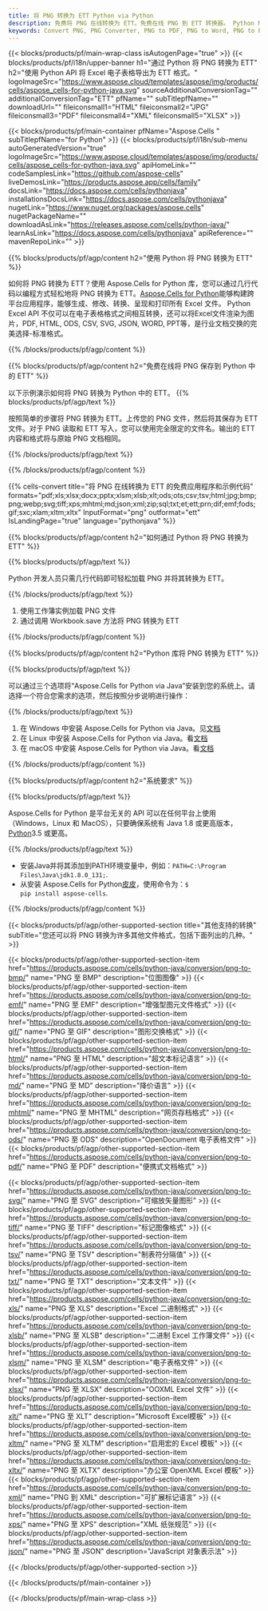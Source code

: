 ```yaml
---
title: 将 PNG 转换为 ETT Python via Python
description: 免费将 PNG 在线转换为 ETT。免费在线 PNG 到 ETT 转换器。 Python PNG 到 ETT。 PNG 通过 Python 到 ETT。
keywords: Convert PNG, PNG Converter, PNG to PDF, PNG to Word, PNG to PPT, PNG to Image
---
```

{{< blocks/products/pf/main-wrap-class isAutogenPage="true" >}}
{{< blocks/products/pf/i18n/upper-banner h1="通过 Python 将 PNG 转换为 ETT" h2="使用 Python API 将 Excel 电子表格导出为 ETT 格式。" logoImageSrc="https://www.aspose.cloud/templates/aspose/img/products/cells/aspose_cells-for-python-java.svg" sourceAdditionalConversionTag="" additionalConversionTag="ETT" pfName="" subTitlepfName="" downloadUrl="" fileiconsmall1="HTML" fileiconsmall2="JPG" fileiconsmall3="PDF" fileiconsmall4="XML" fileiconsmall5="XLSX" >}}

{{< blocks/products/pf/main-container pfName="Aspose.Cells " subTitlepfName="for Python" >}}
{{< blocks/products/pf/i18n/sub-menu autoGeneratedVersion="true" logoImageSrc="https://www.aspose.cloud/templates/aspose/img/products/cells/aspose_cells-for-python-java.svg" apiHomeLink="" codeSamplesLink="https://github.com/aspose-cells" liveDemosLink="https://products.aspose.app/cells/family" docsLink="https://docs.aspose.com/cells/pythonjava" installationsDocsLink="https://docs.aspose.com/cells/pythonjava" nugetLink="https://www.nuget.org/packages/aspose.cells" nugetPackageName="" downloadAsLink="https://releases.aspose.com/cells/python-java/" learnAsLink="https://docs.aspose.com/cells/pythonjava" apiReference="" mavenRepoLink="" >}}


{{% blocks/products/pf/agp/content h2="使用 Python 将 PNG 转换为 ETT" %}}

如何将 PNG 转换为 ETT？使用 Aspose.Cells for Python 库，您可以通过几行代码以编程方式轻松地将 PNG 转换为 ETT。[Aspose.Cells for Python](https://pypi.org/project/aspose-cells)能够构建跨平台应用程序，能够生成、修改、转换、呈现和打印所有 Excel 文件。 Python Excel API 不仅可以在电子表格格式之间相互转换，还可以将Excel文件渲染为图片，PDF, HTML, ODS, CSV, SVG, JSON, WORD, PPT等，是行业文档交换的完美选择-标准格式。
 
{{% /blocks/products/pf/agp/content %}}

{{% blocks/products/pf/agp/content h2="免费在线将 PNG 保存到 Python 中的 ETT" %}}

以下示例演示如何将 PNG 转换为 Python 中的 ETT。
{{% blocks/products/pf/agp/text %}}

按照简单的步骤将 PNG 转换为 ETT。上传您的 PNG 文件，然后将其保存为 ETT 文件。对于 PNG 读取和 ETT 写入，您可以使用完全限定的文件名。输出的 ETT 内容和格式将与原始 PNG 文档相同。

{{% /blocks/products/pf/agp/text %}}

{{% /blocks/products/pf/agp/content %}}

{{% cells-convert title="将 PNG 在线转换为 ETT 的免费应用程序和示例代码" formats="pdf;xls;xlsx;docx;pptx;xlsm;xlsb;xlt;ods;ots;csv;tsv;html;jpg;bmp;png;webp;svg;tiff;xps;mhtml;md;json;xml;zip;sql;txt;et;ett;prn;dif;emf;fods;gif;sxc;xlam;xltm;xltx" InputFormat="png" outformat="ett" IsLandingPage="true" language="pythonjava" %}}

{{% blocks/products/pf/agp/content h2="如何通过 Python 将 PNG 转换为 ETT" %}}

{{% blocks/products/pf/agp/text %}}

 Python 开发人员只需几行代码即可轻松加载 PNG 并将其转换为 ETT。

{{% /blocks/products/pf/agp/text %}}

1. 使用工作簿实例加载 PNG 文件
1. 通过调用 Workbook.save 方法将 PNG 转换为 ETT

{{% /blocks/products/pf/agp/content %}}

{{% blocks/products/pf/agp/content h2="Python 库将 PNG 转换为 ETT" %}}

{{% blocks/products/pf/agp/text %}}

可以通过三个选项将“Aspose.Cells for Python via Java”安装到您的系统上。请选择一个符合您需求的选项，然后按照分步说明进行操作：

{{% /blocks/products/pf/agp/text %}}

1. 在 Windows 中安装 Aspose.Cells for Python via Java。见[文档](https://docs.aspose.com/cells/python-java/getting-started/#windows)
1. 在 Linux 中安装 Aspose.Cells for Python via Java。看[文档](https://docs.aspose.com/cells/python-java/getting-started/#linux)
1. 在 macOS 中安装 Aspose.Cells for Python via Java。看[文档](https://docs.aspose.com/cells/python-java/getting-started/#macos)

{{% /blocks/products/pf/agp/content %}}

{{% blocks/products/pf/agp/content h2="系统要求" %}}

{{% blocks/products/pf/agp/text %}}

 Aspose.Cells for Python 是平台无关的 API 可以在任何平台上使用（Windows，Linux 和 MacOS），只要确保系统有 Java 1.8 或更高版本，[Python](https://www.python.org/downloads/)3.5 或更高。
 
{{% /blocks/products/pf/agp/text %}}

- 安装Java并将其添加到PATH环境变量中，例如：<code>PATH=C:\Program Files\Java\jdk1.8.0_131;</code>.
- 从安装 Aspose.Cells for Python<a href="https://pypi.org/project/aspose-cells/">皮皮</a>，使用命令为：<code>$ pip install aspose-cells</code>.

{{% /blocks/products/pf/agp/content %}}


{{< blocks/products/pf/agp/other-supported-section title="其他支持的转换" subTitle="您还可以将 PNG 转换为许多其他文件格式，包括下面列出的几种。" >}}

{{< blocks/products/pf/agp/other-supported-section-item href="https://products.aspose.com/cells/python-java/conversion/png-to-bmp/" name="PNG 至 BMP" description="位图图像" >}}
{{< blocks/products/pf/agp/other-supported-section-item href="https://products.aspose.com/cells/python-java/conversion/png-to-emf/" name="PNG 至 EMF" description="增强型图元文件格式" >}}
{{< blocks/products/pf/agp/other-supported-section-item href="https://products.aspose.com/cells/python-java/conversion/png-to-gif/" name="PNG 至 GIF" description="图形交换格式" >}}
{{< blocks/products/pf/agp/other-supported-section-item href="https://products.aspose.com/cells/python-java/conversion/png-to-html/" name="PNG 至 HTML" description="超文本标记语言" >}}
{{< blocks/products/pf/agp/other-supported-section-item href="https://products.aspose.com/cells/python-java/conversion/png-to-md/" name="PNG 至 MD" description="降价语言" >}}
{{< blocks/products/pf/agp/other-supported-section-item href="https://products.aspose.com/cells/python-java/conversion/png-to-mhtml/" name="PNG 至 MHTML" description="网页存档格式" >}}
{{< blocks/products/pf/agp/other-supported-section-item href="https://products.aspose.com/cells/python-java/conversion/png-to-ods/" name="PNG 至 ODS" description="OpenDocument 电子表格文件" >}}
{{< blocks/products/pf/agp/other-supported-section-item href="https://products.aspose.com/cells/python-java/conversion/png-to-pdf/" name="PNG 至 PDF" description="便携式文档格式" >}}

{{< blocks/products/pf/agp/other-supported-section-item href="https://products.aspose.com/cells/python-java/conversion/png-to-svg/" name="PNG 至 SVG" description="可缩放矢量图形" >}}
{{< blocks/products/pf/agp/other-supported-section-item href="https://products.aspose.com/cells/python-java/conversion/png-to-tiff/" name="PNG 至 TIFF" description="标记图像格式" >}}
{{< blocks/products/pf/agp/other-supported-section-item href="https://products.aspose.com/cells/python-java/conversion/png-to-tsv/" name="PNG 至 TSV" description="制表符分隔值" >}}
{{< blocks/products/pf/agp/other-supported-section-item href="https://products.aspose.com/cells/python-java/conversion/png-to-txt/" name="PNG 至 TXT" description="文本文件" >}}
{{< blocks/products/pf/agp/other-supported-section-item href="https://products.aspose.com/cells/python-java/conversion/png-to-xls/" name="PNG 至 XLS" description="Excel 二进制格式" >}}
{{< blocks/products/pf/agp/other-supported-section-item href="https://products.aspose.com/cells/python-java/conversion/png-to-xlsb/" name="PNG 至 XLSB" description="二进制 Excel 工作簿文件" >}}
{{< blocks/products/pf/agp/other-supported-section-item href="https://products.aspose.com/cells/python-java/conversion/png-to-xlsm/" name="PNG 至 XLSM" description="电子表格文件" >}}
{{< blocks/products/pf/agp/other-supported-section-item href="https://products.aspose.com/cells/python-java/conversion/png-to-xlsx/" name="PNG 至 XLSX" description="OOXML Excel 文件" >}}
{{< blocks/products/pf/agp/other-supported-section-item href="https://products.aspose.com/cells/python-java/conversion/png-to-xlt/" name="PNG 至 XLT" description="Microsoft Excel模板" >}}
{{< blocks/products/pf/agp/other-supported-section-item href="https://products.aspose.com/cells/python-java/conversion/png-to-xltm/" name="PNG 至 XLTM" description="启用宏的 Excel 模板" >}}
{{< blocks/products/pf/agp/other-supported-section-item href="https://products.aspose.com/cells/python-java/conversion/png-to-xltx/" name="PNG 至 XLTX" description="办公室 OpenXML Excel 模板" >}}
{{< blocks/products/pf/agp/other-supported-section-item href="https://products.aspose.com/cells/python-java/conversion/png-to-xml/" name="PNG 到 XML" description="可扩展标记语言" >}}
{{< blocks/products/pf/agp/other-supported-section-item href="https://products.aspose.com/cells/python-java/conversion/png-to-xps/" name="PNG 至 XPS" description="XML 纸张规范" >}}
{{< blocks/products/pf/agp/other-supported-section-item href="https://products.aspose.com/cells/python-java/conversion/png-to-json/" name="PNG 至 JSON" description="JavaScript 对象表示法" >}}

{{< /blocks/products/pf/agp/other-supported-section >}}

{{< /blocks/products/pf/main-container >}}
    
{{< /blocks/products/pf/main-wrap-class >}}
